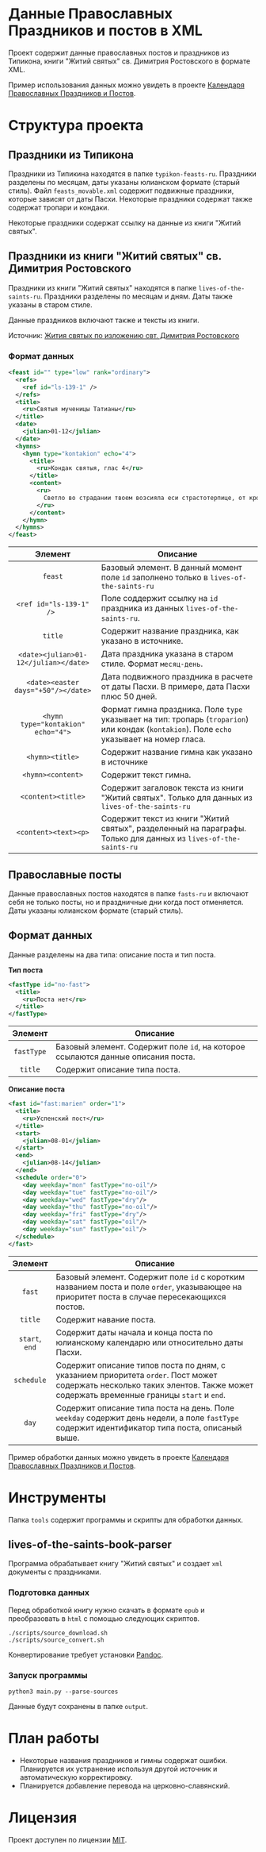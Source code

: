 # Данные Православных Праздников и постов в XML

Проект содержит данные православных постов и праздников из Типикона,
книги "Житий святых" св. Димитрия Ростовского в формате XML.

Пример использования данных можно увидеть в проекте [Календаря Православных Праздников и Постов](https://github.com/Mount-Skete/liturgical-calendar).

# Структура проекта

## Праздники из Типикона

Праздники из Типикина находятся в папке `typikon-feasts-ru`. Праздники разделены по месяцам, даты указаны юлианском формате (старый стиль). Файл `feasts_movable.xml` содержит подвижные праздники, которые зависят от даты Пасхи. Некоторые праздники содержат также содержат тропари и кондаки.

Некоторые праздники содержат ссылку на данные из книги "Житий святых".

## Праздники из книги "Житий святых" св. Димитрия Ростовского

Праздники из книги "Житий святых" находятся в папке `lives-of-the-saints-ru`. Праздники разделены по месяцам и дням. Даты также указаны в старом стиле.

Данные праздников включают также и тексты из книги.

Источник: [Жития святых по изложению свт. Димитрия Ростовского](https://ru.wikisource.org/wiki/%D0%96%D0%B8%D1%82%D0%B8%D1%8F_%D1%81%D0%B2%D1%8F%D1%82%D1%8B%D1%85_%D0%BF%D0%BE_%D0%B8%D0%B7%D0%BB%D0%BE%D0%B6%D0%B5%D0%BD%D0%B8%D1%8E_%D1%81%D0%B2%D1%82._%D0%94%D0%B8%D0%BC%D0%B8%D1%82%D1%80%D0%B8%D1%8F_%D0%A0%D0%BE%D1%81%D1%82%D0%BE%D0%B2%D1%81%D0%BA%D0%BE%D0%B3%D0%BE)

### Формат данных

```xml
<feast id="" type="low" rank="ordinary">
  <refs>
    <ref id="ls-139-1" />
  </refs>
  <title>
    <ru>Святыя мученицы Татианы</ru>
  </title>
  <date>
    <julian>01-12</julian>
  </date>
  <hymns>
    <hymn type="kontakion" echo="4">
      <title>
        <ru>Кондак святыя, глас 4</ru>
      </title>
      <content>
        <ru>
          Светло во страдании твоем возсияла еси страстотерпице, от кровей твоих преиспещрена, и яко красная голубица, к небеси возлетела еси Татиано: темже моли присно за чтущия тя.
        </ru>
      </content>
    </hymn>
  </hymns>
</feast>
```

| Элемент | Описание |
|:-------:|---------------------------|
| `feast` | Базовый элемент. В данный момент поле `id` заполнено только в `lives-of-the-saints-ru` |
| `<ref id="ls-139-1" /> ` | Поле соддержит ссылку на `id` праздника из данных `lives-of-the-saints-ru`. |
| `title` | Содержит название праздника, как указано в источнике. |
| `<date><julian>01-12</julian></date>` | Дата праздника указана в старом стиле. Формат `месяц-день`. |
| `<date><easter days="+50"/></date>` | Дата подвижного праздника в расчете от даты Пасхи. В примере, дата Пасхи плюс 50 дней. |
| `<hymn type="kontakion" echo="4">` | Формат гимна праздника. Поле `type` указывает на тип: тропарь (`troparion`) или кондак (`kontakion`). Поле `echo` указывает на номер гласа. |
| `<hymn><title>` | Содержит название гимна как указано в источнике |
| `<hymn><content>` | Содержит текст гимна. |
| `<content><title>` | Содержит загаловок текста из книги "Житий святых". Только для данных из `lives-of-the-saints-ru` |
| `<content><text><p>` | Содержит текст из книги "Житий святых", разделенный на параграфы. Только для данных из `lives-of-the-saints-ru` |

## Православные посты

Данные православных постов находятся в папке `fasts-ru` и включают себя не только посты, но и праздничные дни когда пост отменяется.
Даты указаны юлианском формате (старый стиль).

## Формат данных
Данные разделены на два типа: описание поста и тип поста.

**Тип поста**
```xml
<fastType id="no-fast">
  <title>
    <ru>Поста нет</ru>
  </title>
</fastType>
```

| Элемент | Описание |
|:-------:|---------------------------|
| `fastType` | Базовый элемент. Содержит поле `id`, на которое ссылаются данные описания поста. |
| `title` | Содержит описание типа поста. |

**Описание поста**
```xml
<fast id="fast:marien" order="1">
  <title>
    <ru>Успенский пост</ru>
  </title>
  <start>
    <julian>08-01</julian>
  </start>
  <end>
    <julian>08-14</julian>
  </end>
  <schedule order="0">
    <day weekday="mon" fastType="no-oil"/>
    <day weekday="tue" fastType="no-oil"/>
    <day weekday="wed" fastType="dry"/>
    <day weekday="thu" fastType="no-oil"/>
    <day weekday="fri" fastType="dry"/>
    <day weekday="sat" fastType="oil"/>
    <day weekday="sun" fastType="oil"/>
  </schedule>
</fast>
```

| Элемент | Описание |
|:-------:|---------------------------|
| `fast` | Базовый элемент. Содержит поле `id` с коротким названием поста и поле `order`, указывающее на приоритет поста в случае пересекающихся постов. |
| `title` | Содержит навание поста. |
| `start`, `end` | Содержит даты начала и конца поста по юлианскому календарю или относительно даты Пасхи. |
| `schedule` | Содержит описание типов поста по дням, с указанием приоритета `order`. Пост может содержать несколько таких элентов. Также может содержать временные границы `start` и `end`. |
| `day` | Содержит описание типа поста на день. Поле `weekday` содержит день недели, а поле `fastType` содержит идентификатор типа поста, описаный выше. |

Пример обработки данных можно увидеть в проекте [Календаря Православных Праздников и Постов](https://github.com/Mount-Skete/liturgical-calendar).

# Инструменты

Папка `tools` содержит программы и скрипты для обработки данных.

## lives-of-the-saints-book-parser

Программа обрабатывает книгу "Житий святых" и создает `xml` документы с праздниками.

### Подготовка данных

Перед обработкой книгу нужно скачать в формате `epub` и преобразовать в `html` с помощью следующих скриптов.

```shell
./scripts/source_download.sh
./scripts/source_convert.sh
```

Конвертирование требует установки [Pandoc](https://pandoc.org).

### Запуск программы

```shell
python3 main.py --parse-sources
```

Данные будут сохранены в папке `output`.

# План работы

* Некоторые названия праздников и гимны содержат ошибки. Планируется их устранение используя другой источник и автоматическую корректировку.
* Планируется добавление перевода на церковно-славянский.

# Лицензия

Проект доступен по лицензии [MIT](LICENSE).
